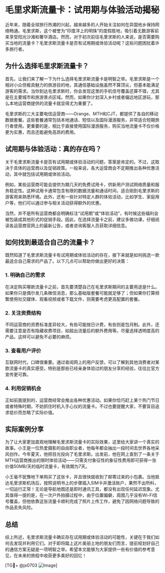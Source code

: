 # 毛里求斯流量卡：试用期与体验活动揭秘

近年来，随着全球旅行热潮的兴起，越来越多的人开始关注如何在异国他乡保持网络畅通。毛里求斯，这个被誉为“印度洋上的明珠”的度假胜地，吸引着无数游客前来享受阳光沙滩和奢华酒店。然而，对于初次前往毛里求斯的人来说，是否需要购买当地的流量卡？毛里求斯流量卡是否有试用期或体验活动呢？这些问题困扰着许多旅行者。

## 为什么选择毛里求斯流量卡？

首先，让我们来了解一下为什么选择毛里求斯流量卡是明智之举。毛里求斯是一个相对小众但极具魅力的旅游目的地，其通信基础设施虽然不算顶尖，但基本能满足游客的需求。当你到达毛里求斯时，你会发现这里的手机信号覆盖还算不错，尤其是在主要城市和旅游景点区域。然而，如果你计划深入乡村或者偏远地区游玩，那么本地运营商提供的流量卡就显得尤为重要了。

毛里求斯的三大主要电信运营商——Orange、MTH和CJT，都提供了各自的移动数据套餐。这些套餐通常包括本地通话、短信以及国际漫游服务，非常适合短期旅行者使用。更重要的是，相比于直接使用国际漫游服务，购买当地流量卡不仅价格更为实惠，而且还能避免高昂的费用。

## 试用期与体验活动：真的存在吗？

关于毛里求斯流量卡是否有试用期或体验活动的问题，答案是肯定的。不过，这取决于具体的运营商以及促销政策。一般来说，各大运营商会不定期推出各种优惠活动，其中就包括试用期或体验活动。

例如，某些运营商可能会提供为期几天的免费试用卡，供新用户测试网络质量和服务稳定性。这种试用卡通常包含有限的数据流量和通话时间，适合刚到毛里求斯的游客用来熟悉环境。此外，还有一些针对特定人群的体验活动，比如学生、家庭用户等，他们可以通过参与相关活动获得额外的优惠。

当然，并不是所有运营商都会明确标注“试用期”或“体验活动”，有时候这些福利会被包装成其他形式的促销手段。因此，在选择流量卡之前，建议多做功课，仔细阅读各运营商官网上的最新公告，或者咨询客服人员获取详细信息。

## 如何找到最适合自己的流量卡？

既然知道了毛里求斯流量卡有试用期或体验活动的存在，接下来就是如何挑选一款最适合自己需求的产品了。以下几点可以帮助你做出更好的决策：

### 1. 明确自己的需求
在决定购买哪款流量卡之前，首先要清楚自己在毛里求斯期间的主要用途是什么。如果你只是偶尔发几条微信消息，那么基础版套餐可能就足够了；但如果你打算频繁使用社交媒体、观看视频或者下载文件，则需要考虑更高配置的套餐。

### 2. 关注资费结构
不同运营商的资费标准差异较大，有些可能按日计费，有些则是包月制。此外，还需要注意是否有隐藏收费项目，如超出流量后的额外费用等。尽量选择透明度高的产品，这样可以避免不必要的麻烦。

### 3. 查看用户评价
互联网时代，口碑很重要。通过查阅网上的用户反馈，可以了解到其他消费者对某款流量卡的真实感受。特别是那些已经亲身体验过的朋友分享的经验，往往比官方宣传更可靠。

### 4. 利用促销机会
正如前面提到的，运营商经常会推出各种优惠活动。如果你恰巧赶上某个热门节日或者特殊时期，不妨抓住时机入手心仪的流量卡。不过也要提醒大家，不要盲目追求低价而忽略了实际价值。

## 实际案例分享

为了让大家更加直观地理解毛里求斯流量卡的实际效果，这里给大家讲一个真实的故事。小王是一位热爱摄影的自由职业者，他每年都会抽出一段时间去世界各地采风创作。今年夏天，他把目光投向了毛里求斯。出发前，他在网上查到了一条关于MTH运营商推出的限时体验活动——只需支付象征性的象征性费用即可获得一张价值50MB/天的临时流量卡，有效期为7天。

小王毫不犹豫地下单购买了这张卡，并且很快就收到了邮寄过来的小包裹。当他抵达毛里求斯机场后，按照说明书上的步骤插入SIM卡并激活账户，果然不出所料，一切运行正常！无论是导航地图还是即时通讯工具，都没有出现任何延迟现象。尤其值得一提的是，在一次户外拍摄过程中，由于位置偏僻，周围几乎没有Wi-Fi信号覆盖，但他依靠这张流量卡顺利完成了照片上传工作，避免了因网络问题导致的作品丢失风险。

## 总结

综上所述，毛里求斯流量卡确实存在试用期或体验活动的可能性，关键在于我们如何去发现并利用它们。对于即将踏上这片美丽土地的朋友们而言，提前规划好自己的通信方案无疑是一项明智之举。希望本文能够为大家提供一些有价值的参考意见，在未来的旅程中收获更多美好的回忆！

[TG💪+ @jx0703 ![Image](https://github.com/user-attachments/assets/dbca1d08-cadb-493c-b0ec-ad6f7a83f270)]